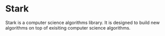 # Stark
Stark is a computer science algorithms library. It is designed to build new algorithms on top of exisiting computer science algorithms.
